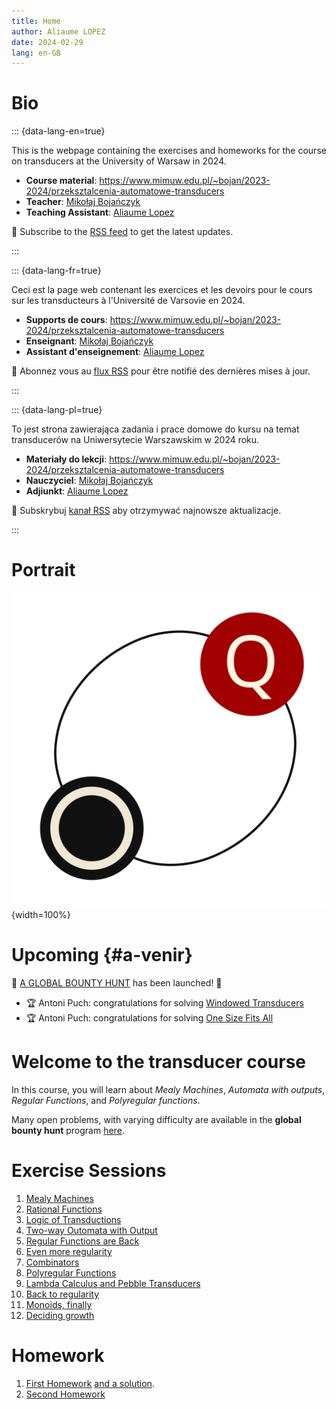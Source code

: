 ```yaml
---
title: Home
author: Aliaume LOPEZ
date: 2024-02-29
lang: en-GB
---
```


# Bio

::: {data-lang-en=true}

This is the webpage containing the exercises and homeworks for the course on
transducers at the University of Warsaw in 2024.

- **Course material**:
  <https://www.mimuw.edu.pl/~bojan/2023-2024/przeksztalcenia-automatowe-transducers>
- **Teacher**: [Mikołaj Bojańczyk](https://www.mimuw.edu.pl/~bojan/)
- **Teaching Assistant**: [Aliaume Lopez](https://www.irif.fr/~alopez/)

📡 Subscribe to the [RSS feed](./rss.xml) to get the latest updates.

:::


::: {data-lang-fr=true}

Ceci est la page web contenant les exercices et les devoirs pour
le cours sur les transducteurs à l'Université de Varsovie en 2024.

- **Supports de cours**: 
  <https://www.mimuw.edu.pl/~bojan/2023-2024/przeksztalcenia-automatowe-transducers>
- **Enseignant**: [Mikołaj Bojańczyk](https://www.mimuw.edu.pl/~bojan/)
- **Assistant d'enseignement**: [Aliaume Lopez](https://www.irif.fr/~alopez)

📡 Abonnez vous au [flux RSS](./rss.xml) pour être notifié des dernières mises à jour.

:::

::: {data-lang-pl=true}

To jest strona zawierająca zadania i prace domowe do kursu na temat transducerów
na Uniwersytecie Warszawskim w 2024 roku.

- **Materiały do lekcji**:
  <https://www.mimuw.edu.pl/~bojan/2023-2024/przeksztalcenia-automatowe-transducers>
- **Nauczyciel**: [Mikołaj Bojańczyk](https://www.mimuw.edu.pl/~bojan/)
- **Adjiunkt**: [Aliaume Lopez](https://www.irif.fr/~alopez/)

📡 Subskrybuj [kanał RSS](./rss.xml) aby otrzymywać najnowsze aktualizacje.

:::

# Portrait

![Transducer Course Logo](./static/logo/logo.svg){width=100%}


# Upcoming {#a-venir}

📢
[A GLOBAL BOUNTY HUNT](./hall-of-fame.html) has been launched!
📢

- 🏆 Antoni Puch: congratulations for solving
  [Windowed Transducers](#windowed-transducers)
- 🏆 Antoni Puch: congratulations for solving
  [One Size Fits All](#one-size-fits-all)

# Welcome to the transducer course

In this course, you will learn about *Mealy Machines*, *Automata with outputs*,
*Regular Functions*, and *Polyregular functions*.

Many open problems, with varying difficulty are available in the **global
bounty hunt** program [here](./hall-of-fame.html).


# Exercise Sessions

1. [Mealy Machines](./session-1.html)
1. [Rational Functions](./session-2.html)
1. [Logic of Transductions](./session-3.html)
1. [Two-way Outomata with Output](./session-4.html)
1. [Regular Functions are Back](./session-5.html)
1. [Even more regularity](./session-6.html)
1. [Combinators](./session-7.html)
1. [Polyregular Functions](./session-8.html)
1. [Lambda Calculus and Pebble Transducers](./session-9.html)
1. [Back to regularity](./session-10.html)
1. [Monoids, finally](./session-11.html)
1. [Deciding growth](./session-12.html)

# Homework

1. [First Homework](./homework-1.html) [and a solution](./static/resources/homework-1-correction.pdf).
1. [Second Homework](./homework-2.html)
